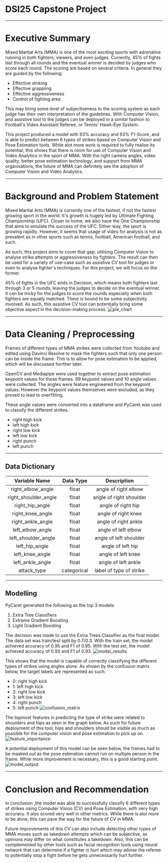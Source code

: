 # DSI25 Capstone Project
---
# Executive Summary
Mixed Martial Arts (MMA) is one of the most exciting sports with adrenaline running in both fighters, viewers, and even judges. Currently, 45% of fights last through all rounds and the eventual winner is decided by judges who score each round. The scoring are based on several criteria. In general they are guided by the following:
- Effective striking
- Effective grappling
- Effective aggressiveness
- Control of fighting area

This may bring some level of subjectiveness to the scoring system as each judge has their own interpretation of the guidelines. With Computer Vision, and assistive tool to the judges can be deployed in a similar fashion to Football's Video Assistant Referee, or Tennis' Hawk-Eye System.

This project produced a model with 93% accuracy and 93% F1-Score, and is able to predict between 6 types of strikes based on Computer Vision and Pose Estimation tools. While alot more work is required to fully realise its potential, this shows that there is room for use of Computer Vision and Video Analytics in the sport of MMA. With the right camera angles, video quality, better pose estimation technology, and support from MMA organisations, the future of MMA can definitely see the adoption of Computer Vision and Video Analytics.

---
# Background and Problem Statement
Mixed Martial Arts (MMA) is currently one of the fastest, if not the fastest growing sport in the world. It's growth is hugely led by Ultimate Fighting Championship (UFC). Closer to home, we also have the One Championship that aims to emulate the success of the UFC. Either way, the sport is growing rapidly. However, it seems that usage of video for analysis is not as prevalent as in other sports such as tennis, football, American football, and such.

As such, this project aims to cover that gap; utilising Computer Vision to analyse strike attempts or aggressiveness by fighters. The result can then be used for a variety of use-case such as assistive CV tool for judges or even to analyse fighter's techniques. For this project, we will focus on the former.

45% of fights in the UFC ends in Decision, which means both fighters last through 3 or 5 rounds, leaving the judges to decide on the eventual winner. It can be tricky for the judges to score the rounds especially when both fighters are equally matched. There is bound to be some subjectivity involved. As such, this assistive CV tool can potentially bring some objective aspect in the decision-making process.
![pie_chart](./asset/images/pie_chart.png)

---
# Data Cleaning / Preprocessing
Frames of different types of MMA strikes were collected from Youtube and edited using Davinci Resolve to mask the fighters such that only one person can be inside the frame. This is to allow for pose estimation to be applied, which will be discussed furrther later.

OpenCV and Mediapipe were used together to extract pose estimation keypoint values for these frames. 99 keypoint values and 10 angle values were collected. The angles were feature engineered from the keypoint values. However the keypoint values themselves were excluded, as they proved to lead to overfitting.

These angle values were converted into a dataframe and PyCaret was used to classify the different strikes.
- right high kick
- left high kick
- right low kick
- left low kick
- right punch
- left punch

---
## Data Dictionary


|        Variable Name                |    Data Type   |        Description         |
|:-----------------------------------:|:--------------:|:--------------------------:|
|         right_elbow_angle           |      float     |angle of right elbow        |
|         right_shoulder_angle        |      float     |angle of right shoulder     |    
|         right_hip_angle             |      float     |angle of right hip          |
|         right_knee_angle            |      float     |angle of right knee         |
|         right_ankle_angle           |      float     |angle of right ankle        |
|         left_elbow_angle            |      float     |angle of left elbow         |
|         left_shoulder_angle         |      float     |angle of left shoulder      |
|         left_hip_angle              |      float     |angle of left hip           |
|         left_knee_angle             |      float     |angle of left knee          |
|         left_ankle_angle            |      float     |angle of left ankle         |
|         attack_type                 |   categorical  |label of type of strike     |

---
## Modelling

PyCaret generated the following as the top 3 models:
1. Extra Tree Classifiers
2. Extreme Gradient Boosting
3. Light Gradient Boosting

The decision was made to use the Extra Trees Classifier as the final model.
The data set was train/test split by 0.7/0.3.
With the train set, the model achieved accuracy of 0.95 and F1 of 0.95.
With the test set, the model achieved accuracy of 0.93 and F1 of 0.93.
![model_results](./asset/images/model_results.png)

This shows that the model is capable of correctly classifying the different types of strikes using angles alone.
As shown by the confusion matrix below, the target labels are represented as such:
- 0: right high kick
- 1: left high kick
- 2: right low kick
- 3: left low kick
- 4: right punch
- 5: left punch
![confusion_matrix](./asset/images/confusion_matrix.png)

The topmost features in predicting the type of strike were related to shoulders and hips as seen in the graph below. As such for future deployment of this tool, hips and shoulders should be visible as much as possible for the computer vision and pose estimation to pick up on.
![feature_importance](./asset/images/feature_importance.png)

A potential deployment of this model can be seen below, the frames had to be masked out as the pose estimation cannot run on multiple person in the frame. While more improvement is necessary, this is a good starting point.
![model_output](./asset/images/model_output.png)

---

# Conclusion and Recommendation

In conclusion ,the model was able to successfully classify 6 different types of strikes using Computer Vision (CV) and Pose Estimation, with very high accuracy. It also scored very well in other metrics. While there is alot more to be done, this can pave the way for the future of CV in MMA.

Future improvements of this CV can also include detecting other types of MMA moves such as takedown attempts which can be subjective, as opinions may differ on what constitutes a takedown. Also, this can be complemented by other tools such as facial recognition tools using neural network that can determine if a fighter is hurt which may advise the referee to potentially stop a fight before he gets unnecessarily hurt further.

